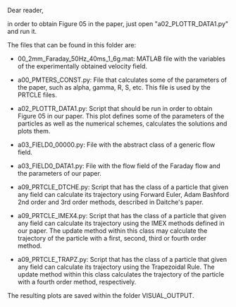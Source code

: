 Dear reader,

in order to obtain Figure 05 in the paper, just open "a02_PLOTTR_DATA1.py" and run it.

The files that can be found in this folder are:

- 00_2mm_Faraday_50Hz_40ms_1_6g.mat: MATLAB file with the variables of the experimentally obtained velocity field.
		       
- a00_PMTERS_CONST.py: File that calculates some of the parameters of the paper, such as alpha, gamma, R, S, etc.
                       This file is used by the PRTCLE files.
                       
- a02_PLOTTR_DATA1.py: Script that should be run in order to obtain Figure 05 in our paper.
		       This plot defines some of the parameters of the particles as well as the numerical schemes, calculates the solutions and plots them.
		       
- a03_FIELD0_00000.py: File with the abstract class of a generic flow field.

- a03_FIELD0_DATA1.py: File with the flow field of the Faraday flow and the parameters of our paper.

- a09_PRTCLE_DTCHE.py: Script that has the class of a particle that given any field can calculate its trajectory using Forward Euler, Adam Bashford 2nd order and 3rd order methods, described in Daitche's paper.

- a09_PRTCLE_IMEX4.py: Script that has the class of a particle that given any field can calculate its trajectory using the IMEX methods defined in our paper. The update method within this class may calculate the trajectory of the particle with a first, second, third or fourth order method.

- a09_PRTCLE_TRAPZ.py: Script that has the class of a particle that given any field can calculate its trajectory using the Trapezoidal Rule. The update method within this class calculates the trajectory of the particle with a fourth order method, respectively.

The resulting plots are saved within the folder VISUAL_OUTPUT.
